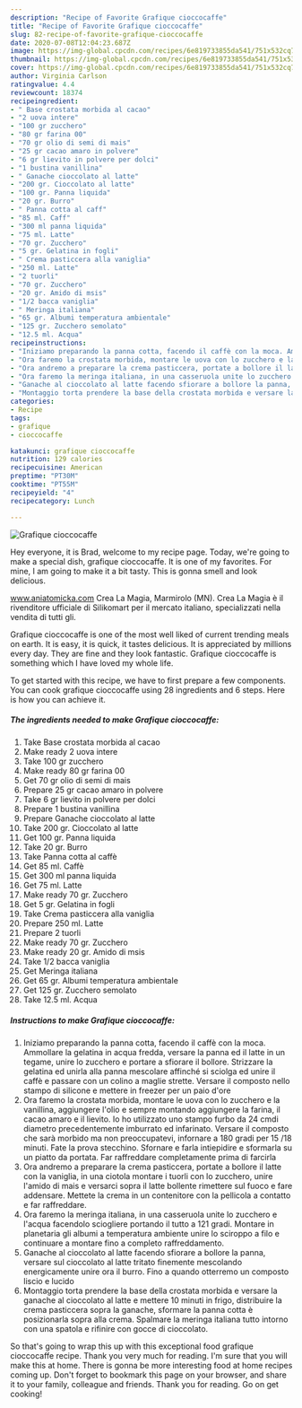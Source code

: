 ```yaml
---
description: "Recipe of Favorite Grafique cioccocaffe"
title: "Recipe of Favorite Grafique cioccocaffe"
slug: 82-recipe-of-favorite-grafique-cioccocaffe
date: 2020-07-08T12:04:23.687Z
image: https://img-global.cpcdn.com/recipes/6e819733855da541/751x532cq70/grafique-cioccocaffe-recipe-main-photo.jpg
thumbnail: https://img-global.cpcdn.com/recipes/6e819733855da541/751x532cq70/grafique-cioccocaffe-recipe-main-photo.jpg
cover: https://img-global.cpcdn.com/recipes/6e819733855da541/751x532cq70/grafique-cioccocaffe-recipe-main-photo.jpg
author: Virginia Carlson
ratingvalue: 4.4
reviewcount: 18374
recipeingredient:
- " Base crostata morbida al cacao"
- "2 uova intere"
- "100 gr zucchero"
- "80 gr farina 00"
- "70 gr olio di semi di mais"
- "25 gr cacao amaro in polvere"
- "6 gr lievito in polvere per dolci"
- "1 bustina vanillina"
- " Ganache cioccolato al latte"
- "200 gr. Cioccolato al latte"
- "100 gr. Panna liquida"
- "20 gr. Burro"
- " Panna cotta al caff"
- "85 ml. Caff"
- "300 ml panna liquida"
- "75 ml. Latte"
- "70 gr. Zucchero"
- "5 gr. Gelatina in fogli"
- " Crema pasticcera alla vaniglia"
- "250 ml. Latte"
- "2 tuorli"
- "70 gr. Zucchero"
- "20 gr. Amido di msis"
- "1/2 bacca vaniglia"
- " Meringa italiana"
- "65 gr. Albumi temperatura ambientale"
- "125 gr. Zucchero semolato"
- "12.5 ml. Acqua"
recipeinstructions:
- "Iniziamo preparando la panna cotta, facendo il caffè con la moca. Ammollare la gelatina in acqua fredda, versare la panna ed il latte in un tegame, unire lo zucchero e portare a sfiorare il bollore. Strizzare la gelatina ed unirla alla panna mescolare affinché si sciolga ed unire il caffè e passare con un colino a maglie strette. Versare il composto nello stampo di silicone e mettere in freezer per un paio d&#39;ore"
- "Ora faremo la crostata morbida, montare le uova con lo zucchero e la vanillina, aggiungere l&#39;olio e sempre montando aggiungere la farina, il cacao amaro e il lievito. Io ho utilizzato uno stampo furbo da 24 cmdi diametro precedentemente imburrato ed infarinato. Versare il composto che sarà morbido ma non preoccupatevi, infornare a 180 gradi per 15 /18 minuti. Fate la prova stecchino. Sfornare e farla intiepidire e sformarla su un piatto da portata. Far raffreddare completamente prima di farcirla"
- "Ora andremo a preparare la crema pasticcera, portate a bollore il latte con la vaniglia, in una ciotola montare i tuorli con lo zucchero, unire l&#39;amido di mais e versarci sopra il latte bollente rimettere sul fuoco e fare addensare. Mettete la crema in un contenitore con la pellicola a contatto e far raffreddare."
- "Ora faremo la meringa italiana, in una casseruola unite lo zucchero e l&#39;acqua facendolo sciogliere portando il tutto a 121 gradi. Montare in planetaria gli albumi a temperatura ambiente unire lo sciroppo a filo e continuare a montare fino a completo raffreddamento."
- "Ganache al cioccolato al latte facendo sfiorare a bollore la panna, versare sul cioccolato al latte tritato finemente mescolando energicamente unire ora il burro. Fino a quando otterremo un composto liscio e lucido"
- "Montaggio torta prendere la base della crostata morbida e versare la ganache al cioccolato al latte e mettere 10 minuti in frigo, distribuire la crema pasticcera sopra la ganache, sformare la panna cotta è posizionarla sopra alla crema. Spalmare la meringa italiana tutto intorno con una spatola e rifinire con gocce di cioccolato."
categories:
- Recipe
tags:
- grafique
- cioccocaffe

katakunci: grafique cioccocaffe 
nutrition: 129 calories
recipecuisine: American
preptime: "PT30M"
cooktime: "PT55M"
recipeyield: "4"
recipecategory: Lunch

---
```



![Grafique cioccocaffe](https://img-global.cpcdn.com/recipes/6e819733855da541/751x532cq70/grafique-cioccocaffe-recipe-main-photo.jpg)

Hey everyone, it is Brad, welcome to my recipe page. Today, we're going to make a special dish, grafique cioccocaffe. It is one of my favorites. For mine, I am going to make it a bit tasty. This is gonna smell and look delicious.

www.aniatomicka.com Crea La Magia, Marmirolo (MN). Crea La Magia è il rivenditore ufficiale di Silikomart per il mercato italiano, specializzati nella vendita di tutti gli.

Grafique cioccocaffe is one of the most well liked of current trending meals on earth. It is easy, it is quick, it tastes delicious. It is appreciated by millions every day. They are fine and they look fantastic. Grafique cioccocaffe is something which I have loved my whole life.


To get started with this recipe, we have to first prepare a few components. You can cook grafique cioccocaffe using 28 ingredients and 6 steps. Here is how you can achieve it.

<!--inarticleads1-->

##### The ingredients needed to make Grafique cioccocaffe:

1. Take  Base crostata morbida al cacao
1. Make ready 2 uova intere
1. Take 100 gr zucchero
1. Make ready 80 gr farina 00
1. Get 70 gr olio di semi di mais
1. Prepare 25 gr cacao amaro in polvere
1. Take 6 gr lievito in polvere per dolci
1. Prepare 1 bustina vanillina
1. Prepare  Ganache cioccolato al latte
1. Take 200 gr. Cioccolato al latte
1. Get 100 gr. Panna liquida
1. Take 20 gr. Burro
1. Take  Panna cotta al caffè
1. Get 85 ml. Caffè
1. Get 300 ml panna liquida
1. Get 75 ml. Latte
1. Make ready 70 gr. Zucchero
1. Get 5 gr. Gelatina in fogli
1. Take  Crema pasticcera alla vaniglia
1. Prepare 250 ml. Latte
1. Prepare 2 tuorli
1. Make ready 70 gr. Zucchero
1. Make ready 20 gr. Amido di msis
1. Take 1/2 bacca vaniglia
1. Get  Meringa italiana
1. Get 65 gr. Albumi temperatura ambientale
1. Get 125 gr. Zucchero semolato
1. Take 12.5 ml. Acqua




<!--inarticleads2-->

##### Instructions to make Grafique cioccocaffe:

1. Iniziamo preparando la panna cotta, facendo il caffè con la moca. Ammollare la gelatina in acqua fredda, versare la panna ed il latte in un tegame, unire lo zucchero e portare a sfiorare il bollore. Strizzare la gelatina ed unirla alla panna mescolare affinché si sciolga ed unire il caffè e passare con un colino a maglie strette. Versare il composto nello stampo di silicone e mettere in freezer per un paio d&#39;ore
1. Ora faremo la crostata morbida, montare le uova con lo zucchero e la vanillina, aggiungere l&#39;olio e sempre montando aggiungere la farina, il cacao amaro e il lievito. Io ho utilizzato uno stampo furbo da 24 cmdi diametro precedentemente imburrato ed infarinato. Versare il composto che sarà morbido ma non preoccupatevi, infornare a 180 gradi per 15 /18 minuti. Fate la prova stecchino. Sfornare e farla intiepidire e sformarla su un piatto da portata. Far raffreddare completamente prima di farcirla
1. Ora andremo a preparare la crema pasticcera, portate a bollore il latte con la vaniglia, in una ciotola montare i tuorli con lo zucchero, unire l&#39;amido di mais e versarci sopra il latte bollente rimettere sul fuoco e fare addensare. Mettete la crema in un contenitore con la pellicola a contatto e far raffreddare.
1. Ora faremo la meringa italiana, in una casseruola unite lo zucchero e l&#39;acqua facendolo sciogliere portando il tutto a 121 gradi. Montare in planetaria gli albumi a temperatura ambiente unire lo sciroppo a filo e continuare a montare fino a completo raffreddamento.
1. Ganache al cioccolato al latte facendo sfiorare a bollore la panna, versare sul cioccolato al latte tritato finemente mescolando energicamente unire ora il burro. Fino a quando otterremo un composto liscio e lucido
1. Montaggio torta prendere la base della crostata morbida e versare la ganache al cioccolato al latte e mettere 10 minuti in frigo, distribuire la crema pasticcera sopra la ganache, sformare la panna cotta è posizionarla sopra alla crema. Spalmare la meringa italiana tutto intorno con una spatola e rifinire con gocce di cioccolato.




So that's going to wrap this up with this exceptional food grafique cioccocaffe recipe. Thank you very much for reading. I'm sure that you will make this at home. There is gonna be more interesting food at home recipes coming up. Don't forget to bookmark this page on your browser, and share it to your family, colleague and friends. Thank you for reading. Go on get cooking!
